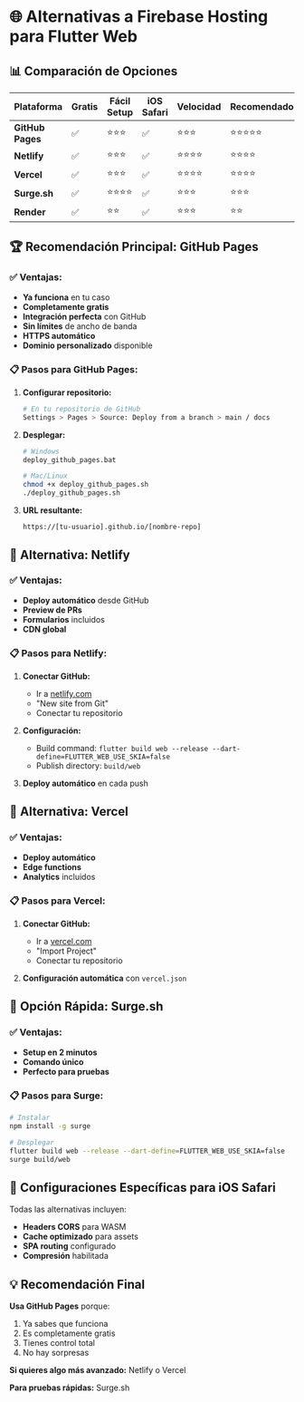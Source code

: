 # 🌐 Alternativas a Firebase Hosting para Flutter Web

## 📊 Comparación de Opciones

| Plataforma | Gratis | Fácil Setup | iOS Safari | Velocidad | Recomendado |
|------------|--------|-------------|------------|-----------|-------------|
| **GitHub Pages** | ✅ | ⭐⭐⭐ | ✅ | ⭐⭐⭐ | ⭐⭐⭐⭐⭐ |
| **Netlify** | ✅ | ⭐⭐⭐ | ✅ | ⭐⭐⭐⭐ | ⭐⭐⭐⭐ |
| **Vercel** | ✅ | ⭐⭐⭐ | ✅ | ⭐⭐⭐⭐ | ⭐⭐⭐⭐ |
| **Surge.sh** | ✅ | ⭐⭐⭐⭐ | ✅ | ⭐⭐⭐ | ⭐⭐⭐ |
| **Render** | ✅ | ⭐⭐ | ✅ | ⭐⭐⭐ | ⭐⭐ |

## 🏆 **Recomendación Principal: GitHub Pages**

### ✅ **Ventajas:**
- **Ya funciona** en tu caso
- **Completamente gratis**
- **Integración perfecta** con GitHub
- **Sin límites** de ancho de banda
- **HTTPS automático**
- **Dominio personalizado** disponible

### 📋 **Pasos para GitHub Pages:**

1. **Configurar repositorio:**
   ```bash
   # En tu repositorio de GitHub
   Settings > Pages > Source: Deploy from a branch > main / docs
   ```

2. **Desplegar:**
   ```bash
   # Windows
   deploy_github_pages.bat
   
   # Mac/Linux
   chmod +x deploy_github_pages.sh
   ./deploy_github_pages.sh
   ```

3. **URL resultante:**
   ```
   https://[tu-usuario].github.io/[nombre-repo]
   ```

## 🥈 **Alternativa: Netlify**

### ✅ **Ventajas:**
- **Deploy automático** desde GitHub
- **Preview de PRs**
- **Formularios** incluidos
- **CDN global**

### 📋 **Pasos para Netlify:**

1. **Conectar GitHub:**
   - Ir a [netlify.com](https://netlify.com)
   - "New site from Git"
   - Conectar tu repositorio

2. **Configuración:**
   - Build command: `flutter build web --release --dart-define=FLUTTER_WEB_USE_SKIA=false`
   - Publish directory: `build/web`

3. **Deploy automático** en cada push

## 🥉 **Alternativa: Vercel**

### ✅ **Ventajas:**
- **Deploy automático**
- **Edge functions**
- **Analytics** incluidos

### 📋 **Pasos para Vercel:**

1. **Conectar GitHub:**
   - Ir a [vercel.com](https://vercel.com)
   - "Import Project"
   - Conectar tu repositorio

2. **Configuración automática** con `vercel.json`

## 🚀 **Opción Rápida: Surge.sh**

### ✅ **Ventajas:**
- **Setup en 2 minutos**
- **Comando único**
- **Perfecto para pruebas**

### 📋 **Pasos para Surge:**

```bash
# Instalar
npm install -g surge

# Desplegar
flutter build web --release --dart-define=FLUTTER_WEB_USE_SKIA=false
surge build/web
```

## 🔧 **Configuraciones Específicas para iOS Safari**

Todas las alternativas incluyen:

- **Headers CORS** para WASM
- **Cache optimizado** para assets
- **SPA routing** configurado
- **Compresión** habilitada

## 💡 **Recomendación Final**

**Usa GitHub Pages** porque:
1. Ya sabes que funciona
2. Es completamente gratis
3. Tienes control total
4. No hay sorpresas

**Si quieres algo más avanzado:** Netlify o Vercel

**Para pruebas rápidas:** Surge.sh



